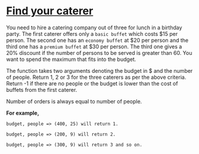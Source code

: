 # [Find  your  caterer](https://www.codewars.com/kata/find-your-caterer "https://www.codewars.com/kata/6402205dca1e64004b22b8de")

You need to hire a catering company out of three for lunch in a birthday party. The first caterer offers only
a `basic buffet` which costs $15 per person. The second one has an `economy buffet` at $20 per person and the third one
has a `premium buffet` at $30 per person. The third one gives a 20% discount if the number of persons to be served is
greater than 60. You want to spend the maximum that fits into the budget.

The function takes two arguments denoting the budget in $ and the number of people. Return 1, 2 or 3 for the three
caterers as per the above criteria.
Return -1 if there are no people or the budget is lower than the cost of buffets from the first caterer.

Number of orders is always equal to number of people.

**For example,**

```
budget, people => (400, 25) will return 1.

budget, people => (200, 9) will return 2.

budget, people => (300, 9) will return 3 and so on.
```